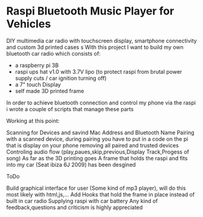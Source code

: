 # Raspi Bluetooth Music Player for Vehicles
DIY multimedia car radio with touchscreen display, smartphone connectivity and custom 3d printed cases
s
With this project I want to build my own bluetooth car radio which consists of:
 - a raspberry pi 3B
 - raspi ups hat v1.0 with 3.7V lipo (to protect raspi from brutal power supply cuts / car ignition turning off)
 - a 7" touch Display
 - self made 3D printed frame
 
In order to achieve bluetooth connection and control my phone via the raspi i wrote a couple of scripts 
that manage these parts

Working at this point:

Scanning for Devices and savind Mac Address and Bluetooth Name
Pairing with a scanned device, during pairing you have to put in a code on the pi that is display on your phone
removing  all paired and trusted devices
Controling audio flow (play,paues,skip,previous,Display Track,Progess of song)
As far as the 3D printing goes
A frame that holds the raspi and fits into my car (Seat ibiza 6J 2009) has been desgined

ToDo

Build graphical interface for user (Some kind of mp3 player), will do this most likely with html,js,...
Add Hooks that hold the frame in place instead of built in car radio
Supplying raspi with car battery
Any kind of feedback,questions and criticism is highly appreciated
